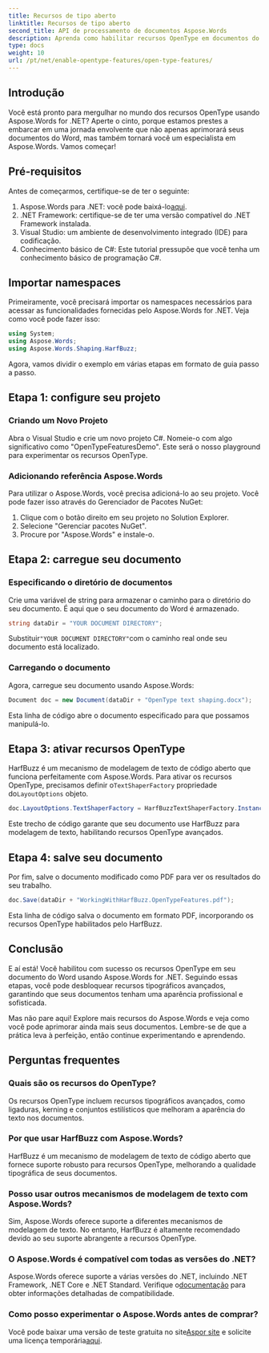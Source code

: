 ```yaml
---
title: Recursos de tipo aberto
linktitle: Recursos de tipo aberto
second_title: API de processamento de documentos Aspose.Words
description: Aprenda como habilitar recursos OpenType em documentos do Word usando Aspose.Words for .NET com este guia passo a passo detalhado.
type: docs
weight: 10
url: /pt/net/enable-opentype-features/open-type-features/
---
```

## Introdução

Você está pronto para mergulhar no mundo dos recursos OpenType usando Aspose.Words for .NET? Aperte o cinto, porque estamos prestes a embarcar em uma jornada envolvente que não apenas aprimorará seus documentos do Word, mas também tornará você um especialista em Aspose.Words. Vamos começar!

## Pré-requisitos

Antes de começarmos, certifique-se de ter o seguinte:

1.  Aspose.Words para .NET: você pode baixá-lo[aqui](https://releases.aspose.com/words/net/).
2. .NET Framework: certifique-se de ter uma versão compatível do .NET Framework instalada.
3. Visual Studio: um ambiente de desenvolvimento integrado (IDE) para codificação.
4. Conhecimento básico de C#: Este tutorial pressupõe que você tenha um conhecimento básico de programação C#.

## Importar namespaces

Primeiramente, você precisará importar os namespaces necessários para acessar as funcionalidades fornecidas pelo Aspose.Words for .NET. Veja como você pode fazer isso:

```csharp
using System;
using Aspose.Words;
using Aspose.Words.Shaping.HarfBuzz;
```

Agora, vamos dividir o exemplo em várias etapas em formato de guia passo a passo.

## Etapa 1: configure seu projeto

### Criando um Novo Projeto

Abra o Visual Studio e crie um novo projeto C#. Nomeie-o com algo significativo como "OpenTypeFeaturesDemo". Este será o nosso playground para experimentar os recursos OpenType.

### Adicionando referência Aspose.Words

Para utilizar o Aspose.Words, você precisa adicioná-lo ao seu projeto. Você pode fazer isso através do Gerenciador de Pacotes NuGet:

1. Clique com o botão direito em seu projeto no Solution Explorer.
2. Selecione "Gerenciar pacotes NuGet".
3. Procure por "Aspose.Words" e instale-o.

## Etapa 2: carregue seu documento

### Especificando o diretório de documentos

Crie uma variável de string para armazenar o caminho para o diretório do seu documento. É aqui que o seu documento do Word é armazenado.

```csharp
string dataDir = "YOUR DOCUMENT DIRECTORY";
```

 Substituir`"YOUR DOCUMENT DIRECTORY"`com o caminho real onde seu documento está localizado.

### Carregando o documento

Agora, carregue seu documento usando Aspose.Words:

```csharp
Document doc = new Document(dataDir + "OpenType text shaping.docx");
```

Esta linha de código abre o documento especificado para que possamos manipulá-lo.

## Etapa 3: ativar recursos OpenType

 HarfBuzz é um mecanismo de modelagem de texto de código aberto que funciona perfeitamente com Aspose.Words. Para ativar os recursos OpenType, precisamos definir o`TextShaperFactory` propriedade do`LayoutOptions` objeto.

```csharp
doc.LayoutOptions.TextShaperFactory = HarfBuzzTextShaperFactory.Instance;
```

Este trecho de código garante que seu documento use HarfBuzz para modelagem de texto, habilitando recursos OpenType avançados.

## Etapa 4: salve seu documento

Por fim, salve o documento modificado como PDF para ver os resultados do seu trabalho.

```csharp
doc.Save(dataDir + "WorkingWithHarfBuzz.OpenTypeFeatures.pdf");
```

Esta linha de código salva o documento em formato PDF, incorporando os recursos OpenType habilitados pelo HarfBuzz.

## Conclusão

E aí está! Você habilitou com sucesso os recursos OpenType em seu documento do Word usando Aspose.Words for .NET. Seguindo essas etapas, você pode desbloquear recursos tipográficos avançados, garantindo que seus documentos tenham uma aparência profissional e sofisticada.

Mas não pare aqui! Explore mais recursos do Aspose.Words e veja como você pode aprimorar ainda mais seus documentos. Lembre-se de que a prática leva à perfeição, então continue experimentando e aprendendo.

## Perguntas frequentes

### Quais são os recursos do OpenType?
Os recursos OpenType incluem recursos tipográficos avançados, como ligaduras, kerning e conjuntos estilísticos que melhoram a aparência do texto nos documentos.

### Por que usar HarfBuzz com Aspose.Words?
HarfBuzz é um mecanismo de modelagem de texto de código aberto que fornece suporte robusto para recursos OpenType, melhorando a qualidade tipográfica de seus documentos.

### Posso usar outros mecanismos de modelagem de texto com Aspose.Words?
Sim, Aspose.Words oferece suporte a diferentes mecanismos de modelagem de texto. No entanto, HarfBuzz é altamente recomendado devido ao seu suporte abrangente a recursos OpenType.

### O Aspose.Words é compatível com todas as versões do .NET?
 Aspose.Words oferece suporte a várias versões do .NET, incluindo .NET Framework, .NET Core e .NET Standard. Verifique o[documentação](https://reference.aspose.com/words/net/) para obter informações detalhadas de compatibilidade.

### Como posso experimentar o Aspose.Words antes de comprar?
 Você pode baixar uma versão de teste gratuita no site[Aspor site](https://releases.aspose.com/) e solicite uma licença temporária[aqui](https://purchase.aspose.com/temporary-license/).